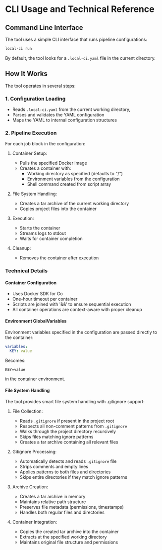 # CLI Usage and Technical Reference

## Command Line Interface

The tool uses a simple CLI interface that runs pipeline configurations:

```bash
local-ci run
```

By default, the tool looks for a `.local-ci.yaml` file in the current directory.

## How It Works

The tool operates in several steps:

### 1. Configuration Loading
- Reads `.local-ci.yaml` from the current working directory, 
- Parses and validates the YAML configuration
- Maps the YAML to internal configuration structures

### 2. Pipeline Execution
For each job block in the configuration:

1. Container Setup:
    - Pulls the specified Docker image
    - Creates a container with:
        - Working directory as specified (defaults to "/")
        - Environment variables from the configuration
        - Shell command created from script array

2. File System Handling:
    - Creates a tar archive of the current working directory
    - Copies project files into the container

3. Execution:
    - Starts the container
    - Streams logs to stdout
    - Waits for container completion

4. Cleanup:
    - Removes the container after execution

### Technical Details

#### Container Configuration
- Uses Docker SDK for Go
- One-hour timeout per container
- Scripts are joined with '&&' to ensure sequential execution
- All container operations are context-aware with proper cleanup

#### Environment GlobalVariables
Environment variables specified in the configuration are passed directly to the container:
```yaml
variables:
  KEY: value
```
Becomes:
```
KEY=value
```
in the container environment.

#### File System Handling
The tool provides smart file system handling with .gitignore support:

1. File Collection:
    - Reads `.gitignore` if present in the project root
    - Respects all non-comment patterns from `.gitignore`
    - Walks through the project directory recursively
    - Skips files matching ignore patterns
    - Creates a tar archive containing all relevant files

2. Gitignore Processing:
    - Automatically detects and reads `.gitignore` file
    - Strips comments and empty lines
    - Applies patterns to both files and directories
    - Skips entire directories if they match ignore patterns

3. Archive Creation:
    - Creates a tar archive in memory
    - Maintains relative path structure
    - Preserves file metadata (permissions, timestamps)
    - Handles both regular files and directories

4. Container Integration:
    - Copies the created tar archive into the container
    - Extracts at the specified working directory
    - Maintains original file structure and permissions
